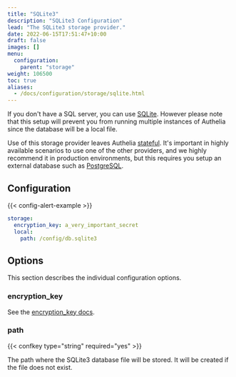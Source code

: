 ```yaml
---
title: "SQLite3"
description: "SQLite3 Configuration"
lead: "The SQLite3 storage provider."
date: 2022-06-15T17:51:47+10:00
draft: false
images: []
menu:
  configuration:
    parent: "storage"
weight: 106500
toc: true
aliases:
  - /docs/configuration/storage/sqlite.html
---
```


If you don't have a SQL server, you can use [SQLite](https://en.wikipedia.org/wiki/SQLite).
However please note that this setup will prevent you from running multiple
instances of Authelia since the database will be a local file.

Use of this storage provider leaves Authelia [stateful](../../overview/authorization/statelessness.md). It's important
in highly available scenarios to use one of the other providers, and we highly recommend it in production environments,
but this requires you setup an external database such as [PostgreSQL](postgres.md).

## Configuration

{{< config-alert-example >}}

```yaml
storage:
  encryption_key: a_very_important_secret
  local:
    path: /config/db.sqlite3
```

## Options

This section describes the individual configuration options.

### encryption_key

See the [encryption_key docs](introduction.md#encryptionkey).

### path

{{< confkey type="string" required="yes" >}}

The path where the SQLite3 database file will be stored. It will be created if the file does not exist.

